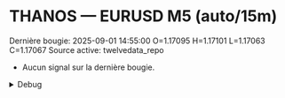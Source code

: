 # THANOS — EURUSD M5 (auto/15m)
Dernière bougie: 2025-09-01 14:55:00  O=1.17095  H=1.17101  L=1.17063  C=1.17067
Source active: twelvedata_repo

- Aucun signal sur la dernière bougie.

<details><summary>Debug</summary>

- TD_API_KEY manquant.

</details>